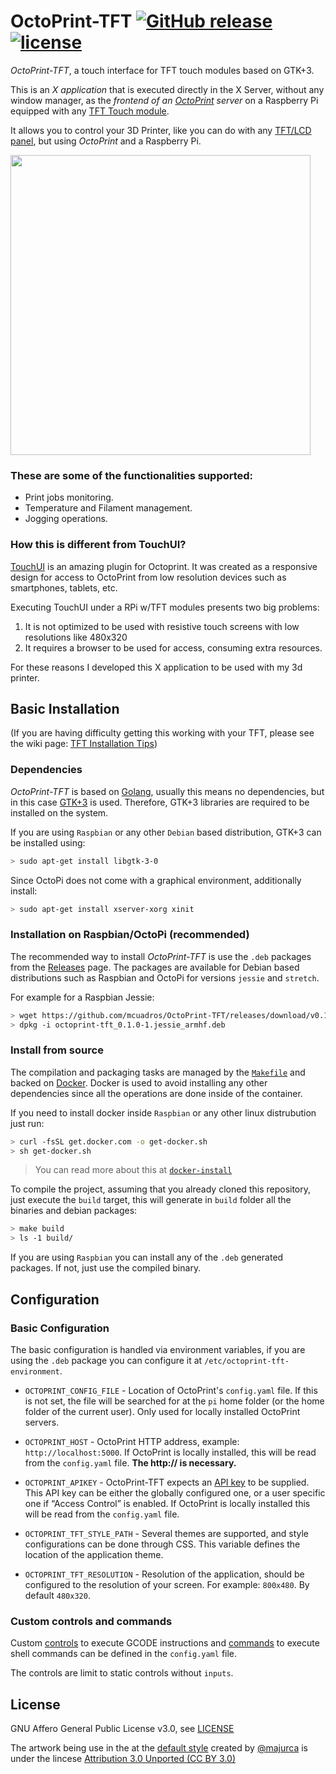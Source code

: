 OctoPrint-TFT [![GitHub release](https://img.shields.io/github/release/mcuadros/OctoPrint-TFT.svg)](https://github.com/mcuadros/OctoPrint-TFT/releases) [![license](https://img.shields.io/github/license/mcuadros/OctoPrint-TFT.svg)]()
=============

_OctoPrint-TFT_, a touch interface for TFT touch modules based on GTK+3.

This is an _X application_ that is executed directly in the X Server, without any window manager, as the _frontend of an [OctoPrint](http://octoprint.org) server_ on a Raspberry Pi equipped with any [TFT Touch module](https://www.waveshare.com/wiki/3.5inch_RPi_LCD_(A)).

It allows you to control your 3D Printer, like you can do with any [TFT/LCD panel](http://reprap.org/wiki/RepRapTouch), but using _OctoPrint_ and a Raspberry Pi.

<img width="480" src="https://user-images.githubusercontent.com/1573114/33559609-a73a969e-d90d-11e7-9cf2-cf212412aaa5.png" />

### These are some of the functionalities supported:

- Print jobs monitoring.
- Temperature and Filament management.
- Jogging operations.

### How this is different from TouchUI?

[TouchUI](http://plugins.octoprint.org/plugins/touchui/) is an amazing plugin for Octoprint.  It was created as a responsive design for access to OctoPrint from low resolution devices such as smartphones, tablets, etc.

Executing TouchUI under a RPi w/TFT modules presents two big problems:
1. It is not optimized to be used with resistive touch screens with low resolutions like 480x320
2. It requires a browser to be used for access, consuming extra resources.

For these reasons I developed this X application to be used with my 3d printer.

Basic Installation
------------------

(If you are having difficulty getting this working with your TFT, please see the wiki page: [TFT Installation Tips](https://github.com/CJeffyB/OctoPrint-TFT/wiki/TFT-Installation-Tips))

### Dependencies

*OctoPrint-TFT* is based on [Golang](golang.org), usually this means no dependencies, but in this case [GTK+3](https://developer.gnome.org/gtk3/3.0/gtk.html) is used.  Therefore, GTK+3 libraries are required to be installed on the system.

If you are using `Raspbian` or any other `Debian` based distribution, GTK+3 can be installed using:
```sh
> sudo apt-get install libgtk-3-0
```
Since OctoPi does not come with a graphical environment, additionally install:
```sh
> sudo apt-get install xserver-xorg xinit
```


### Installation on Raspbian/OctoPi (recommended)

The recommended way to install *OctoPrint-TFT* is use the `.deb` packages from the [Releases](https://github.com/mcuadros/OctoPrint-TFT/releases) page. The packages are available for Debian based distributions such as Raspbian and OctoPi for versions `jessie` and `stretch`.

For example for a Raspbian Jessie:
```sh
> wget https://github.com/mcuadros/OctoPrint-TFT/releases/download/v0.1.0/octoprint-tft_0.1.0-1.jessie_armhf.deb
> dpkg -i octoprint-tft_0.1.0-1.jessie_armhf.deb
```

### Install from source

The compilation and packaging tasks are managed by the [`Makefile`](Makefile) and backed on [Docker](Dockerfile). Docker is used to avoid installing any other dependencies since all the operations are done inside of the container.

If you need to install docker inside `Raspbian` or any other linux distrubution just run:

```sh
> curl -fsSL get.docker.com -o get-docker.sh
> sh get-docker.sh
```

> You can read more about this at [`docker-install`](https://github.com/docker/docker-install)

To compile the project, assuming that you already cloned this repository, just execute the `build` target, this will generate in `build` folder all the binaries and debian packages:

```sh
> make build
> ls -1 build/
```

If you are using `Raspbian` you can install any of the `.deb` generated packages.
If not, just use the compiled binary.

Configuration
-------------

### Basic Configuration

The basic configuration is handled via environment variables, if you are using the `.deb` package you can configure it at `/etc/octoprint-tft-environment`.

- `OCTOPRINT_CONFIG_FILE` - Location of OctoPrint's `config.yaml` file. If this is not set, the file will be searched for at the `pi` home folder (or the home folder of the current user). Only used for locally installed OctoPrint servers.

- `OCTOPRINT_HOST` - OctoPrint HTTP address, example: `http://localhost:5000`.  If OctoPrint is locally installed, this will be read from the `config.yaml` file. **The http:// is necessary.**

- `OCTOPRINT_APIKEY` - OctoPrint-TFT expects an [API key]( http://docs.octoprint.org/en/master/api/general.html) to be supplied. This API key can be either the globally configured one, or a user specific one if “Access Control” is enabled. If OctoPrint is locally installed this will be read from the `config.yaml` file.

- `OCTOPRINT_TFT_STYLE_PATH` - Several themes are supported, and style configurations can be done through CSS. This variable defines the location of the application theme.

- `OCTOPRINT_TFT_RESOLUTION` -  Resolution of the application, should be configured to the resolution of your screen. For example: `800x480`. By default `480x320`.


### Custom controls and commands

Custom [controls](http://docs.octoprint.org/en/master/configuration/config_yaml.html#controls) to execute GCODE instructions and [commands](http://docs.octoprint.org/en/master/configuration/config_yaml.html#system) to execute shell commands can be defined in the `config.yaml` file.

The controls are limit to static controls without `inputs`.

License
-------

GNU Affero General Public License v3.0, see [LICENSE](LICENSE)

The artwork being use in the at the [default style](`styles/default`) created by [@majurca](https://github.com/majurca) is under the lincese [Attribution 3.0 Unported (CC BY 3.0)](https://creativecommons.org/licenses/by/3.0/)
